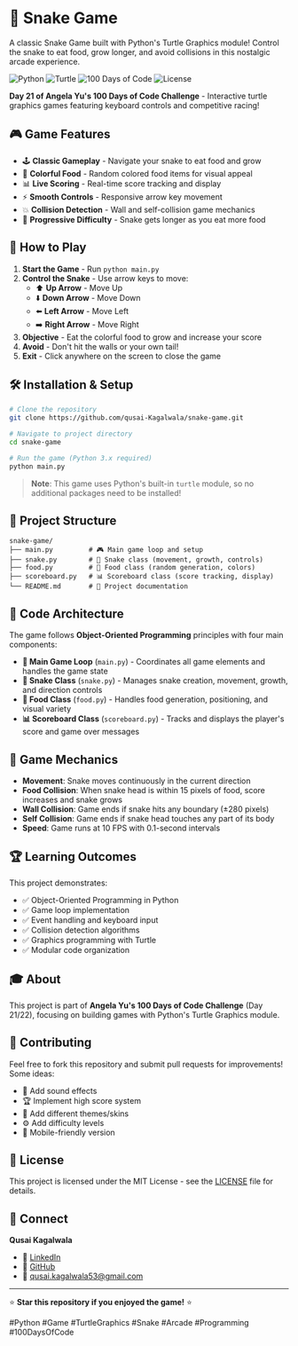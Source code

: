 # 🐍 Snake Game

A classic Snake Game built with Python's Turtle Graphics module! Control the snake to eat food, grow longer, and avoid collisions in this nostalgic arcade experience.

![Python](https://img.shields.io/badge/Python-3.x-3776AB?style=flat-square&logo=python&logoColor=white)
![Turtle](https://img.shields.io/badge/Turtle-Graphics-4CAF50?style=flat-square)
![100 Days of Code](https://img.shields.io/badge/100%20Days%20of%20Code-Day%2021-FF6B35?style=flat-square)
![License](https://img.shields.io/badge/License-MIT-2196F3?style=flat-square)

**Day 21 of Angela Yu's 100 Days of Code Challenge** - Interactive turtle graphics games featuring keyboard controls and competitive racing!

## 🎮 Game Features

- 🕹️ **Classic Gameplay** - Navigate your snake to eat food and grow
- 🌈 **Colorful Food** - Random colored food items for visual appeal  
- 📊 **Live Scoring** - Real-time score tracking and display
- ⚡ **Smooth Controls** - Responsive arrow key movement
- 💥 **Collision Detection** - Wall and self-collision game mechanics
- 🎯 **Progressive Difficulty** - Snake gets longer as you eat more food

## 🚀 How to Play

1. **Start the Game** - Run `python main.py`
2. **Control the Snake** - Use arrow keys to move:
   - ⬆️ **Up Arrow** - Move Up
   - ⬇️ **Down Arrow** - Move Down  
   - ⬅️ **Left Arrow** - Move Left
   - ➡️ **Right Arrow** - Move Right
3. **Objective** - Eat the colorful food to grow and increase your score
4. **Avoid** - Don't hit the walls or your own tail!
5. **Exit** - Click anywhere on the screen to close the game

## 🛠️ Installation & Setup

```bash
# Clone the repository
git clone https://github.com/qusai-Kagalwala/snake-game.git

# Navigate to project directory
cd snake-game

# Run the game (Python 3.x required)
python main.py
```

> **Note**: This game uses Python's built-in `turtle` module, so no additional packages need to be installed!

## 📁 Project Structure

```
snake-game/
├── main.py         # 🎮 Main game loop and setup
├── snake.py        # 🐍 Snake class (movement, growth, controls)
├── food.py         # 🍎 Food class (random generation, colors)
├── scoreboard.py   # 📊 Scoreboard class (score tracking, display)
└── README.md       # 📖 Project documentation
```

## 🧩 Code Architecture

The game follows **Object-Oriented Programming** principles with four main components:

- **🎯 Main Game Loop** (`main.py`) - Coordinates all game elements and handles the game state
- **🐍 Snake Class** (`snake.py`) - Manages snake creation, movement, growth, and direction controls
- **🍎 Food Class** (`food.py`) - Handles food generation, positioning, and visual variety
- **📊 Scoreboard Class** (`scoreboard.py`) - Tracks and displays the player's score and game over messages

## 🎨 Game Mechanics

- **Movement**: Snake moves continuously in the current direction
- **Food Collision**: When snake head is within 15 pixels of food, score increases and snake grows
- **Wall Collision**: Game ends if snake hits any boundary (±280 pixels)
- **Self Collision**: Game ends if snake head touches any part of its body
- **Speed**: Game runs at 10 FPS with 0.1-second intervals

## 🏆 Learning Outcomes

This project demonstrates:
- ✅ Object-Oriented Programming in Python
- ✅ Game loop implementation
- ✅ Event handling and keyboard input
- ✅ Collision detection algorithms  
- ✅ Graphics programming with Turtle
- ✅ Modular code organization

## 🎓 About

This project is part of **Angela Yu's 100 Days of Code Challenge** (Day 21/22), focusing on building games with Python's Turtle Graphics module.

## 🤝 Contributing

Feel free to fork this repository and submit pull requests for improvements! Some ideas:
- 🎵 Add sound effects
- 🏆 Implement high score system
- 🎨 Add different themes/skins
- ⚙️ Add difficulty levels
- 📱 Mobile-friendly version

## 📄 License

This project is licensed under the MIT License - see the [LICENSE](LICENSE) file for details.

## 🔗 Connect

**Qusai Kagalwala**
- 💼 [LinkedIn](https://www.linkedin.com/in/qusai-kagalwala/)
- 🐙 [GitHub](https://github.com/qusai-Kagalwala)
- 📧 qusai.kagalwala53@gmail.com

---

⭐ **Star this repository if you enjoyed the game!** ⭐

#Python #Game #TurtleGraphics #Snake #Arcade #Programming #100DaysOfCode
